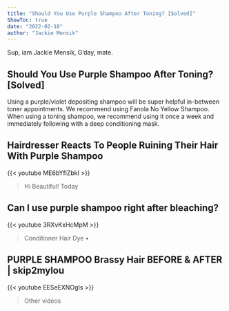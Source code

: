 ```yaml
---
title: "Should You Use Purple Shampoo After Toning? [Solved]"
ShowToc: true 
date: "2022-02-18"
author: "Jackie Mensik" 
---
```


Sup, iam Jackie Mensik, G’day, mate.
## Should You Use Purple Shampoo After Toning? [Solved]
Using a purple/violet depositing shampoo will be super helpful in-between toner appointments. We recommend using Fanola No Yellow Shampoo. When using a toning shampoo, we recommend using it once a week and immediately following with a deep conditioning mask.

## Hairdresser Reacts To People Ruining Their Hair With Purple Shampoo
{{< youtube ME6bYflZbkI >}}
>Hi Beautiful! Today 

## Can I use purple shampoo right after bleaching?
{{< youtube 3RXvKxHcMpM >}}
>Conditioner Hair Dye • 

## PURPLE SHAMPOO Brassy Hair BEFORE & AFTER | skip2mylou
{{< youtube EESeEXNOgIs >}}
>Other videos 

